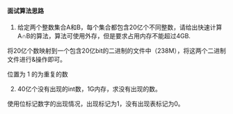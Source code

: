 #### 面试算法思路

1. 给定两个整数集合A和B，每个集合都包含20亿个不同整数，请给出快速计算A∩B的算法，算法可使用外存，但是要求占用内存不能超过4GB.

将20亿个数映射到一个包含20亿bit的二进制的文件中（238M），将这两个二进制文件进行&操作即可。

位置为 1 的为重复的数

2. 40亿个没有出现的int数，1G内存，求没有出现的数。

使用位标记数字的出现情况，出现标记为1，没有出现表标记为0。
